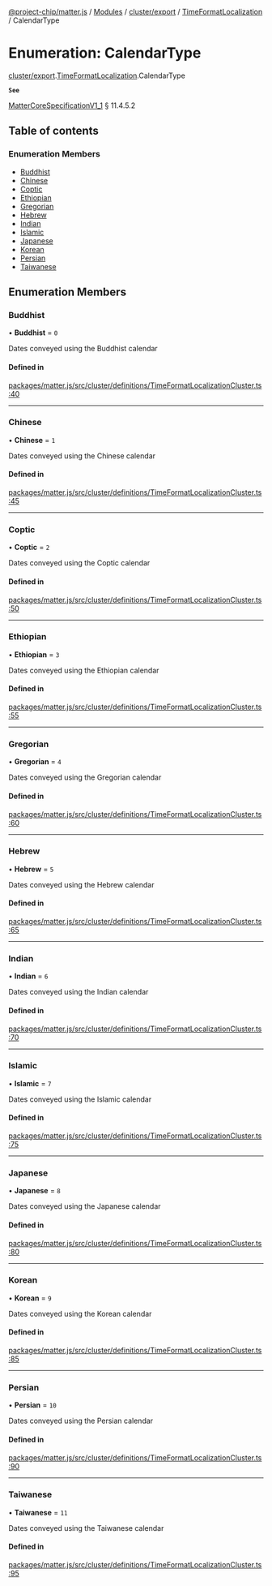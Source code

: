 [@project-chip/matter.js](../README.md) / [Modules](../modules.md) / [cluster/export](../modules/cluster_export.md) / [TimeFormatLocalization](../modules/cluster_export.TimeFormatLocalization.md) / CalendarType

# Enumeration: CalendarType

[cluster/export](../modules/cluster_export.md).[TimeFormatLocalization](../modules/cluster_export.TimeFormatLocalization.md).CalendarType

**`See`**

[MatterCoreSpecificationV1_1](../interfaces/spec_export.MatterCoreSpecificationV1_1.md) § 11.4.5.2

## Table of contents

### Enumeration Members

- [Buddhist](cluster_export.TimeFormatLocalization.CalendarType.md#buddhist)
- [Chinese](cluster_export.TimeFormatLocalization.CalendarType.md#chinese)
- [Coptic](cluster_export.TimeFormatLocalization.CalendarType.md#coptic)
- [Ethiopian](cluster_export.TimeFormatLocalization.CalendarType.md#ethiopian)
- [Gregorian](cluster_export.TimeFormatLocalization.CalendarType.md#gregorian)
- [Hebrew](cluster_export.TimeFormatLocalization.CalendarType.md#hebrew)
- [Indian](cluster_export.TimeFormatLocalization.CalendarType.md#indian)
- [Islamic](cluster_export.TimeFormatLocalization.CalendarType.md#islamic)
- [Japanese](cluster_export.TimeFormatLocalization.CalendarType.md#japanese)
- [Korean](cluster_export.TimeFormatLocalization.CalendarType.md#korean)
- [Persian](cluster_export.TimeFormatLocalization.CalendarType.md#persian)
- [Taiwanese](cluster_export.TimeFormatLocalization.CalendarType.md#taiwanese)

## Enumeration Members

### Buddhist

• **Buddhist** = ``0``

Dates conveyed using the Buddhist calendar

#### Defined in

[packages/matter.js/src/cluster/definitions/TimeFormatLocalizationCluster.ts:40](https://github.com/project-chip/matter.js/blob/be83914/packages/matter.js/src/cluster/definitions/TimeFormatLocalizationCluster.ts#L40)

___

### Chinese

• **Chinese** = ``1``

Dates conveyed using the Chinese calendar

#### Defined in

[packages/matter.js/src/cluster/definitions/TimeFormatLocalizationCluster.ts:45](https://github.com/project-chip/matter.js/blob/be83914/packages/matter.js/src/cluster/definitions/TimeFormatLocalizationCluster.ts#L45)

___

### Coptic

• **Coptic** = ``2``

Dates conveyed using the Coptic calendar

#### Defined in

[packages/matter.js/src/cluster/definitions/TimeFormatLocalizationCluster.ts:50](https://github.com/project-chip/matter.js/blob/be83914/packages/matter.js/src/cluster/definitions/TimeFormatLocalizationCluster.ts#L50)

___

### Ethiopian

• **Ethiopian** = ``3``

Dates conveyed using the Ethiopian calendar

#### Defined in

[packages/matter.js/src/cluster/definitions/TimeFormatLocalizationCluster.ts:55](https://github.com/project-chip/matter.js/blob/be83914/packages/matter.js/src/cluster/definitions/TimeFormatLocalizationCluster.ts#L55)

___

### Gregorian

• **Gregorian** = ``4``

Dates conveyed using the Gregorian calendar

#### Defined in

[packages/matter.js/src/cluster/definitions/TimeFormatLocalizationCluster.ts:60](https://github.com/project-chip/matter.js/blob/be83914/packages/matter.js/src/cluster/definitions/TimeFormatLocalizationCluster.ts#L60)

___

### Hebrew

• **Hebrew** = ``5``

Dates conveyed using the Hebrew calendar

#### Defined in

[packages/matter.js/src/cluster/definitions/TimeFormatLocalizationCluster.ts:65](https://github.com/project-chip/matter.js/blob/be83914/packages/matter.js/src/cluster/definitions/TimeFormatLocalizationCluster.ts#L65)

___

### Indian

• **Indian** = ``6``

Dates conveyed using the Indian calendar

#### Defined in

[packages/matter.js/src/cluster/definitions/TimeFormatLocalizationCluster.ts:70](https://github.com/project-chip/matter.js/blob/be83914/packages/matter.js/src/cluster/definitions/TimeFormatLocalizationCluster.ts#L70)

___

### Islamic

• **Islamic** = ``7``

Dates conveyed using the Islamic calendar

#### Defined in

[packages/matter.js/src/cluster/definitions/TimeFormatLocalizationCluster.ts:75](https://github.com/project-chip/matter.js/blob/be83914/packages/matter.js/src/cluster/definitions/TimeFormatLocalizationCluster.ts#L75)

___

### Japanese

• **Japanese** = ``8``

Dates conveyed using the Japanese calendar

#### Defined in

[packages/matter.js/src/cluster/definitions/TimeFormatLocalizationCluster.ts:80](https://github.com/project-chip/matter.js/blob/be83914/packages/matter.js/src/cluster/definitions/TimeFormatLocalizationCluster.ts#L80)

___

### Korean

• **Korean** = ``9``

Dates conveyed using the Korean calendar

#### Defined in

[packages/matter.js/src/cluster/definitions/TimeFormatLocalizationCluster.ts:85](https://github.com/project-chip/matter.js/blob/be83914/packages/matter.js/src/cluster/definitions/TimeFormatLocalizationCluster.ts#L85)

___

### Persian

• **Persian** = ``10``

Dates conveyed using the Persian calendar

#### Defined in

[packages/matter.js/src/cluster/definitions/TimeFormatLocalizationCluster.ts:90](https://github.com/project-chip/matter.js/blob/be83914/packages/matter.js/src/cluster/definitions/TimeFormatLocalizationCluster.ts#L90)

___

### Taiwanese

• **Taiwanese** = ``11``

Dates conveyed using the Taiwanese calendar

#### Defined in

[packages/matter.js/src/cluster/definitions/TimeFormatLocalizationCluster.ts:95](https://github.com/project-chip/matter.js/blob/be83914/packages/matter.js/src/cluster/definitions/TimeFormatLocalizationCluster.ts#L95)
